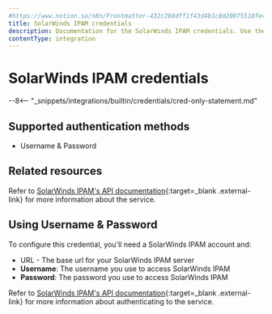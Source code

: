 ```yaml
---
#https://www.notion.so/n8n/Frontmatter-432c2b8dff1f43d4b1c8d20075510fe4
title: SolarWinds IPAM credentials
description: Documentation for the SolarWinds IPAM credentials. Use these credentials to authenticate SolarWinds IPAM in n8n, a workflow automation platform.
contentType: integration
---
```

# SolarWinds IPAM credentials

--8<-- "_snippets/integrations/builtin/credentials/cred-only-statement.md"

## Supported authentication methods

* Username & Password

## Related resources

Refer to [SolarWinds IPAM's API documentation](https://github.com/solarwinds/OrionSDK/wiki/REST){:target=_blank .external-link} for more information about the service.

## Using Username & Password

To configure this credential, you'll need a SolarWinds IPAM account and:

- URL - The base url for your SolarWinds IPAM server
- **Username**: The username you use to access SolarWinds IPAM
- **Password**: The password you use to access SolarWinds IPAM

Refer to [SolarWinds IPAM's API documentation](https://github.com/solarwinds/OrionSDK/wiki/REST){:target=_blank .external-link} for more information about authenticating to the service.
